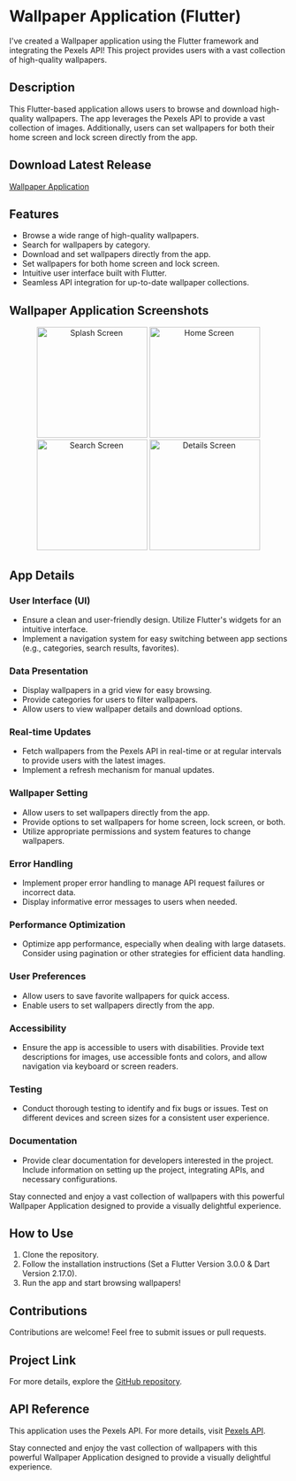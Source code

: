 # Wallpaper Application (Flutter)
I've created a Wallpaper application using the Flutter framework and integrating the Pexels API! This project provides users with a vast collection of high-quality wallpapers.

## Description
This Flutter-based application allows users to browse and download high-quality wallpapers. The app leverages the Pexels API to provide a vast collection of images. Additionally, users can set wallpapers for both their home screen and lock screen directly from the app.

## Download Latest Release

[Wallpaper Application](https://github.com/official-shashi/Wallpaper-App/blob/main/build/app/outputs/flutter-apk/WallpaperApp.apk)

## Features
- Browse a wide range of high-quality wallpapers.
- Search for wallpapers by category.
- Download and set wallpapers directly from the app.
- Set wallpapers for both home screen and lock screen.
- Intuitive user interface built with Flutter.
- Seamless API integration for up-to-date wallpaper collections.

## Wallpaper Application Screenshots
<p align="center">
    <img src="https://github.com/official-shashi/Wallpaper-App/blob/main/screenshot/SplashScreen.jpg" alt="Splash Screen" width="200"/>
    <img src="https://github.com/official-shashi/Wallpaper-App/blob/main/screenshot/HomeScreen.jpg" alt="Home Screen" width="200"/>
    <img src="https://github.com/official-shashi/Wallpaper-App/blob/main/screenshot/SearchScreen.jpg" alt="Search Screen" width="200"/>
    <img src="https://github.com/official-shashi/Wallpaper-App/blob/main/screenshot/DetailsScreen.jpg" alt="Details Screen" width="200"/>
</p>

## App Details
### User Interface (UI)
- Ensure a clean and user-friendly design. Utilize Flutter's widgets for an intuitive interface.
- Implement a navigation system for easy switching between app sections (e.g., categories, search results, favorites).

### Data Presentation
- Display wallpapers in a grid view for easy browsing.
- Provide categories for users to filter wallpapers.
- Allow users to view wallpaper details and download options.

### Real-time Updates
- Fetch wallpapers from the Pexels API in real-time or at regular intervals to provide users with the latest images.
- Implement a refresh mechanism for manual updates.

### Wallpaper Setting
- Allow users to set wallpapers directly from the app.
- Provide options to set wallpapers for home screen, lock screen, or both.
- Utilize appropriate permissions and system features to change wallpapers.

### Error Handling
- Implement proper error handling to manage API request failures or incorrect data.
- Display informative error messages to users when needed.

### Performance Optimization
- Optimize app performance, especially when dealing with large datasets. Consider using pagination or other strategies for efficient data handling.

### User Preferences
- Allow users to save favorite wallpapers for quick access.
- Enable users to set wallpapers directly from the app.

### Accessibility
- Ensure the app is accessible to users with disabilities. Provide text descriptions for images, use accessible fonts and colors, and allow navigation via keyboard or screen readers.

### Testing
- Conduct thorough testing to identify and fix bugs or issues. Test on different devices and screen sizes for a consistent user experience.

### Documentation
- Provide clear documentation for developers interested in the project. Include information on setting up the project, integrating APIs, and necessary configurations.

Stay connected and enjoy a vast collection of wallpapers with this powerful Wallpaper Application designed to provide a visually delightful experience.

## How to Use
1. Clone the repository.
2. Follow the installation instructions (Set a Flutter Version 3.0.0 & Dart Version 2.17.0).
3. Run the app and start browsing wallpapers!

## Contributions
Contributions are welcome! Feel free to submit issues or pull requests.

## Project Link
For more details, explore the [GitHub repository](https://github.com/official-shashi/Wallpaper-App).

## API Reference
This application uses the Pexels API. For more details, visit [Pexels API](https://www.pexels.com/api/).

Stay connected and enjoy the vast collection of wallpapers with this powerful Wallpaper Application designed to provide a visually delightful experience.
